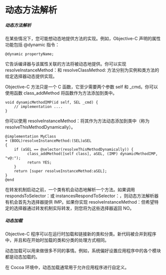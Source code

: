 # 动态方法解析

##### 动态方法解析

在某些情况下，您可能想动态地提供方法的实现。例如，Objective-C 声明的属性功能包括 @dynamic 指令：

```
@dynamic propertyName;
```

它告诉编译器与该属性关联的方法将被动态地提供。你可以实现 resolveInstanceMethod：和 resolveClassMethod: 方法分别为实例和类方法的给定选择器动态提供实现。

Objective-C 方法只是一个 C 函数，它至少需要两个参数 self 和 \_cmd。你可以使用函数 class\_addMethod 将函数作为方法添加到类中。

```
void dynamicMethodIMP(id self, SEL _cmd) {
    // implementation ....
}
```

你可以使用 resolveInstanceMethod：将其作为方法动态添加到类中（称为 resolveThisMethodDynamically）。

```
@implementation MyClass
+ (BOOL)resolveInstanceMethod:(SEL)aSEL
{
    if (aSEL == @selector(resolveThisMethodDynamically)) {
          class_addMethod([self class], aSEL, (IMP) dynamicMethodIMP, "v@:");
          return YES;
    }
    return [super resolveInstanceMethod:aSEL];
}
@end
```

在转发机制启动之前，一个类有机会动态地解析一个方法。如果调用 respondsToSelector：或 instancesRespondToSelector：，则动态方法解析器有机会首先为选择器提供 IMP。如果你实现 resolveInstanceMethod：但希望特定的选择器通过转发机制实际转发，则您将为这些选择器返回 NO。

##### 动态加载

Objective-C 程序可以在运行时加载和链接新的类和分类。新代码被合并到程序中，并且和在开始时加载的类和分类的处理方式相同。

动态加载可以用来做很多不同的事情。例如，系统偏好设置应用程序中的各个模块都是动态加载的。

在 Cocoa 环境中，动态加载通常用于允许应用程序进行自定义。

### 



